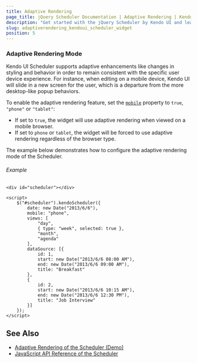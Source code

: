 ```yaml
---
title: Adaptive Rendering
page_title: jQuery Scheduler Documentation | Adaptive Rendering | Kendo UI
description: "Get started with the jQuery Scheduler by Kendo UI and learn how to configure adaptive rendering."
slug: adaptiverendering_kendoui_scheduler_widget
position: 5
---
```


### Adaptive Rendering Mode

Kendo UI Scheduler supports adaptive enhancements like changes in styling and behavior in order to remain consistent with the specific user device experience. For instance, when editing on a mobile device, Kendo UI will slide in a new screen for the user, which is a departure from the more desktop-like popup behaviors.

To enable the adaptive rendering feature, set the [`mobile`](/api/javascript/ui/scheduler/configuration/mobile) property to `true`, `"phone"` or `"tablet"`:

* If set to `true`, the widget will use adaptive rendering when viewed on a mobile browser.
* If set to `phone` or `tablet`, the widget will be forced to use adaptive rendering regardless of the browser type.

The example below demonstrates how to configure the adaptive rendering mode of the Scheduler.

###### Example

    <div id="scheduler"></div>

    <script>
        $("#scheduler").kendoScheduler({
            date: new Date("2013/6/6"),
            mobile: "phone",
            views: [
                "day",
                { type: "week", selected: true },
                "month",
                "agenda"
            ],
            dataSource: [{
                id: 1,
                start: new Date("2013/6/6 08:00 AM"),
                end: new Date("2013/6/6 09:00 AM"),
                title: "Breakfast"
            },
            {
                id: 2,
                start: new Date("2013/6/6 10:15 AM"),
                end: new Date("2013/6/6 12:30 PM"),
                title: "Job Interview"
            }]
        });
    </script>

## See Also

* [Adaptive Rendering of the Scheduler (Demo)](https://demos.telerik.com/kendo-ui/scheduler/adaptiverendering)
* [JavaScript API Reference of the Scheduler](/api/javascript/ui/scheduler)
